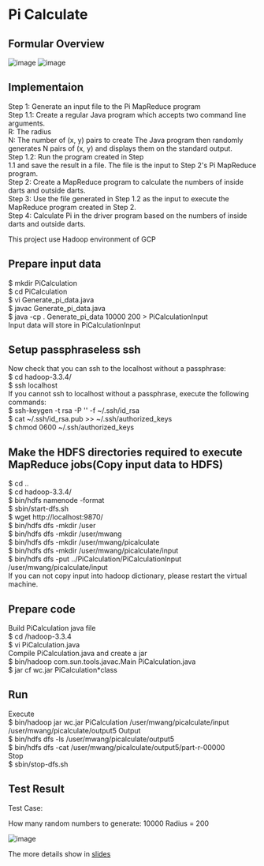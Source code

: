 # Pi Calculate

## Formular Overview
![image](https://user-images.githubusercontent.com/55336314/195229693-78c64daf-a6e1-412d-a873-58d9b1d7ff07.png)
![image](https://user-images.githubusercontent.com/55336314/195230106-07fe71f0-f0b1-4868-9808-f797b1902dc4.png)

## Implementaion 
Step 1: Generate an input file to the Pi MapReduce program  
Step 1.1: Create a regular Java program which accepts two command line arguments.  
R: The radius  
N: The number of (x, y) pairs to create The Java program then randomly generates N pairs of (x, y) and displays them on the standard output.  
Step 1.2: Run the program created in Step   
1.1 and save the result in a file. The file is the input to Step 2's Pi MapReduce program.  
Step 2: Create a MapReduce program to calculate the numbers of inside darts and outside darts.  
Step 3: Use the file generated in Step 1.2 as the input to execute the MapReduce program created in Step 2.  
Step 4: Calculate Pi in the driver program based on the numbers of inside darts and outside darts.  

This project use Hadoop environment of GCP  

## Prepare input data  
  $ mkdir PiCalculation  
  $ cd PiCalculation  
  $ vi Generate_pi_data.java  
  $ javac Generate_pi_data.java  
  $ java -cp . Generate_pi_data 10000 200 > PiCalculationInput  
Input data will store in PiCalculationInput  

## Setup passphraseless ssh  
Now check that you can ssh to the localhost without a passphrase:  
$ cd hadoop-3.3.4/  
$ ssh localhost  
If you cannot ssh to localhost without a passphrase, execute the following commands:  
$ ssh-keygen -t rsa -P '' -f ~/.ssh/id_rsa  
$ cat ~/.ssh/id_rsa.pub >> ~/.ssh/authorized_keys    
$ chmod 0600 ~/.ssh/authorized_keys  

## Make the HDFS directories required to execute MapReduce jobs(Copy input data to HDFS)  
$ cd ..  
$ cd hadoop-3.3.4/  
$ bin/hdfs namenode -format  
$ sbin/start-dfs.sh  
$ wget http://localhost:9870/  
$ bin/hdfs dfs -mkdir /user  
$ bin/hdfs dfs -mkdir /user/mwang  
$ bin/hdfs dfs -mkdir /user/mwang/picalculate  
$ bin/hdfs dfs -mkdir /user/mwang/picalculate/input  
$ bin/hdfs dfs -put ../PiCalculation/PiCalculationInput /user/mwang/picalculate/input  
If you can not copy input into hadoop dictionary, please restart the virtual machine.  

## Prepare code  
Build PiCalculation java file  
  $ cd /hadoop-3.3.4  
  $ vi PiCalculation.java      
Compile PiCalculation.java and create a jar  
  $ bin/hadoop com.sun.tools.javac.Main PiCalculation.java  
  $ jar cf wc.jar PiCalculation*class  

## Run
Execute  
  $ bin/hadoop jar wc.jar PiCalculation /user/mwang/picalculate/input /user/mwang/picalculate/output5
Output  
  $ bin/hdfs dfs -ls /user/mwang/picalculate/output5  
  $ bin/hdfs dfs -cat /user/mwang/picalculate/output5/part-r-00000   
Stop  
  $ sbin/stop-dfs.sh  
  
## Test Result  
Test Case:  

How many random numbers to generate: 10000 Radius = 200  

![image](https://user-images.githubusercontent.com/55336314/195896605-94bb6973-432d-40bf-88ee-24d2afa1ada6.png)

The more details show in 
[slides](https://docs.google.com/presentation/d/1wE-Fn4Ub_4G35bLryVCz_PpYopmn7wPi0WgXXnGO0vk/edit?usp=sharing)
